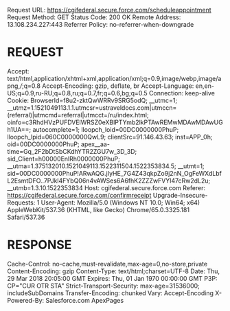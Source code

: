 Request URL: https://cgifederal.secure.force.com/scheduleappointment
Request Method: GET
Status Code: 200 OK
Remote Address: 13.108.234.227:443
Referrer Policy: no-referrer-when-downgrade


REQUEST
===========================
Accept: text/html,application/xhtml+xml,application/xml;q=0.9,image/webp,image/apng,*/*;q=0.8
Accept-Encoding: gzip, deflate, br
Accept-Language: en,en-US;q=0.9,ru-RU;q=0.8,ru;q=0.7,fr;q=0.6,bg;q=0.5
Connection: keep-alive
Cookie: BrowserId=f8u2-zktQwWRRv9SRG5odQ; __utmc=1; __utmz=1.1521049113.1.1.utmcsr=ustraveldocs.com|utmccn=(referral)|utmcmd=referral|utmcct=/ru/index.html; oinfo=c3RhdHVzPUFDVElWRSZ0eXBlPTYmb2lkPTAwREMwMDAwMDAwUGh1UA==; autocomplete=1; lloopch_loid=00DC0000000PhuP; lloopch_lpid=060C0000000QwL9; clientSrc=91.146.43.63; inst=APP_0h; oid=00DC0000000PhuP; apex__aa-time=Gq_2F2bDtSbCKdhYTR2ZGU7w_3D_3D; sid_Client=h00000EnlRh0000000PhuP; __utma=1.375132010.1521049113.1522311504.1522353834.5; __utmt=1; sid=00DC0000000PhuP!ARwAQG.jIyHE_7G4Z43qkpZo9j2nN_OgFeWXdLbfL2EsmtDFO..7PJkl4FYbQ06n4vAWSes6A6fhK2ZZZwFVYl47cRw2dL2u; __utmb=1.3.10.1522353834
Host: cgifederal.secure.force.com
Referer: https://cgifederal.secure.force.com/confirmreceipt
Upgrade-Insecure-Requests: 1
User-Agent: Mozilla/5.0 (Windows NT 10.0; Win64; x64) AppleWebKit/537.36 (KHTML, like Gecko) Chrome/65.0.3325.181 Safari/537.36


RESPONSE
===========================
Cache-Control: no-cache,must-revalidate,max-age=0,no-store,private
Content-Encoding: gzip
Content-Type: text/html;charset=UTF-8
Date: Thu, 29 Mar 2018 20:05:00 GMT
Expires: Thu, 01 Jan 1970 00:00:00 GMT
P3P: CP="CUR OTR STA"
Strict-Transport-Security: max-age=31536000; includeSubDomains
Transfer-Encoding: chunked
Vary: Accept-Encoding
X-Powered-By: Salesforce.com ApexPages